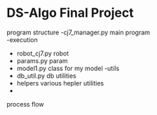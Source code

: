 # DS-Algo Final Project

program structure
-cj7_manager.py  main program  
-execution
 - robot_cj7.py  robot
 - params.py     param
 - model1.py     class for my model 
-utils
 - db_util.py   db utilities 
 - helpers      various hepler utilities 
 - 
process flow 
